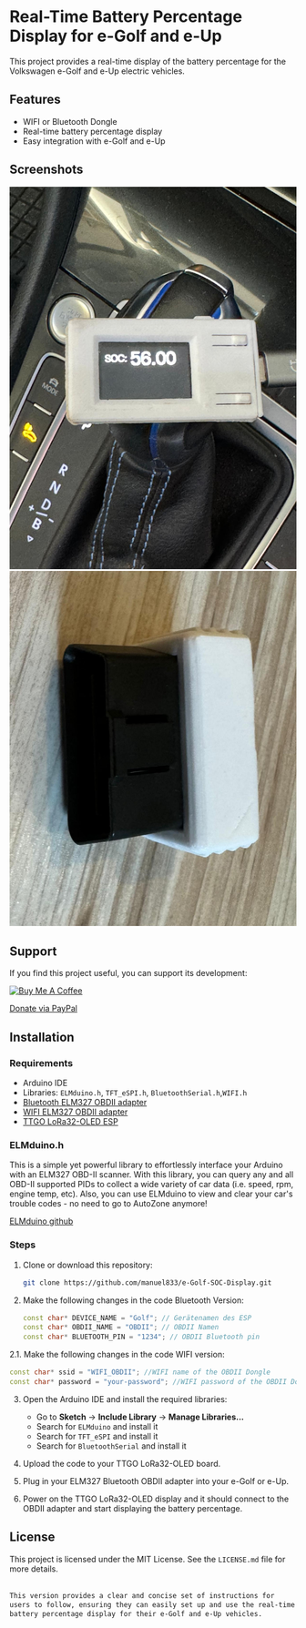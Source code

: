 
# Real-Time Battery Percentage Display for e-Golf and e-Up

This project provides a real-time display of the battery percentage for the Volkswagen e-Golf and e-Up electric vehicles.


## Features
- WIFI or Bluetooth Dongle
- Real-time battery percentage display
- Easy integration with e-Golf and e-Up

## Screenshots

![Screenshot 1](screenshot1.png)
![Screenshot 2](screenshot2.png)

## Support

If you find this project useful, you can support its development:

[![Buy Me A Coffee](https://img.shields.io/badge/Buy%20Me%20A%20Coffee-FFDD00?style=for-the-badge&logo=buy-me-a-coffee&logoColor=black)](https://buymeacoffee.com/manuel833)

[Donate via PayPal](https://paypal.me/mherzog45?country.x=AT&locale.x=de_DE)

## Installation

### Requirements

- Arduino IDE
- Libraries: `ELMduino.h`, `TFT_eSPI.h`, `BluetoothSerial.h`,`WIFI.h`
- [Bluetooth ELM327 OBDII adapter](https://amzn.to/4eJq7Wn)
- [WIFI ELM327 OBDII adapter](https://amzn.to/3XIxXJQ)
- [TTGO LoRa32-OLED ESP](https://amzn.to/3ROV4ip)

### ELMduino.h
This is a simple yet powerful library to effortlessly interface your Arduino with an ELM327 OBD-II scanner. With this library, you can query any and all OBD-II supported PIDs to collect a wide variety of car data (i.e. speed, rpm, engine temp, etc). Also, you can use ELMduino to view and clear your car's trouble codes - no need to go to AutoZone anymore!

[ELMduino github](https://github.com/PowerBroker2/ELMduino)

### Steps

1. Clone or download this repository:
   ```bash
   git clone https://github.com/manuel833/e-Golf-SOC-Display.git
   ```

2. Make the following changes in the code Bluetooth Version:
   ```cpp
   const char* DEVICE_NAME = "Golf"; // Gerätenamen des ESP
   const char* OBDII_NAME = "OBDII"; // OBDII Namen
   const char* BLUETOOTH_PIN = "1234"; // OBDII Bluetooth pin
   ```
2.1. Make the following changes in the code WIFI version:
   ```cpp
   const char* ssid = "WIFI_OBDII"; //WIFI name of the OBDII Dongle
   const char* password = "your-password"; //WIFI password of the OBDII Dongle
   ```
3. Open the Arduino IDE and install the required libraries:
   - Go to **Sketch** -> **Include Library** -> **Manage Libraries...**
   - Search for `ELMduino` and install it
   - Search for `TFT_eSPI` and install it
   - Search for `BluetoothSerial` and install it

4. Upload the code to your TTGO LoRa32-OLED board.

5. Plug in your ELM327 Bluetooth OBDII adapter into your e-Golf or e-Up.

6. Power on the TTGO LoRa32-OLED display and it should connect to the OBDII adapter and start displaying the battery percentage.


## License

This project is licensed under the MIT License. See the `LICENSE.md` file for more details.
```

This version provides a clear and concise set of instructions for users to follow, ensuring they can easily set up and use the real-time battery percentage display for their e-Golf and e-Up vehicles.
